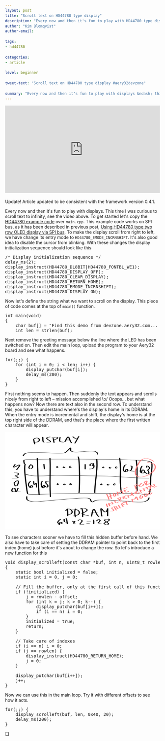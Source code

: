 ```yaml
---
layout: post
title: "Scroll text on HD44780 type display"
description: "Every now and then it's fun to play with HD44780 type displays."
author: "Kim Blomqvist"
author-email:

tags:
- hd44780

categories:
- article

level: beginner

tweet-text: "Scroll text on HD44780 type display #aery32devzone"

summary: "Every now and then it's fun to play with displays &ndash; this time scrolling text to infinity"
---
```


<div style="position:relative;padding-bottom: 56.25%;height:0;margin-bottom:20px;">
<iframe src="http://www.youtube.com/embed/54DsvyTVbbk?showinfo=0;wmode=transparent;theme=light;color=white;autohide=0" style="position:absolute;height:100%;width:100%;top:0;left:0;" frameborder="0"></iframe>
</div>

<span class="label label-info">Update!</span> Article updated to be consistent with the framework version 0.4.1.

Every now and then it's fun to play with displays. This time I was curious to scroll text to infinity, see the video above. To get started let's copy the [HD44780 example code](https://raw.github.com/aery32/aery32/master/examples/displays/hd44780.c) over <code>main.cpp</code>. This example code works on SPI bus, as it has been described in previous post, [Using HD44780 type two row OLED display via SPI bus](http://devzone.aery32.com/2012/05/27/using-hd44780-type-two-row-oled-display-via-spi-bus/). To make the display scroll from right to left, we have change its entry mode to <code>HD44780_EMODE_INCRNSHIFT</code>. It's also good idea to disable the cursor from blinking. With these changes the display initialization sequence should look like this

<pre class="prettyprint lang-c">
/* Display initialization sequence */
delay_ms(2);
display_instruct(HD44780_DL8BIT|HD44780_FONTBL_WE1);
display_instruct(HD44780_DISPLAY_OFF);
display_instruct(HD44780_CLEAR_DISPLAY);
display_instruct(HD44780_RETURN_HOME);
display_instruct(HD44780_EMODE_INCRNSHIFT);
display_instruct(HD44780_DISPLAY_ON);
</pre>

Now let's define the string what we want to scroll on the display. This piece of code comes at the top of <code>main()</code> function.

<pre class="prettyprint lang-c">
int main(void)
{
	char buf[] = "Find this demo from devzone.aery32.com... ";
	int len = strlen(buf);
</pre>

Next remove the greeting message below the line where the LED has been switched on. Then edit the main loop, upload the program to your Aery32 board and see what happens.

<pre class="prettyprint lang-c">
for(;;) {
	for (int i = 0; i &lt; len; i++) {
		display_putchar(buf[i]);
		delay_ms(200);		
	}
}
</pre>

First nothing seems to happen. Then suddenly the text appears and scrolls nicely from right to left &ndash; mission accomplished \o/ Ooops... but what happens now? Now there are text also in the second row. To understand this, you have to understand where's the display's home in its DDRAM. When the entry mode is incremental and shift, the display's home is at the top right side of the DDRAM, and that's the place where the first written character will appear.

![NHD‐0220 DDRAM table](/images/nhd-0220_ddram.png "NHD‐0220 DDRAM table")

To see characters sooner we have to fill this hidden buffer before hand. We also have to take care of setting the DDRAM pointer to point back to the first index (home) just before it's about to change the row. So let's introduce a new function for this

<pre class="prettyprint lang-c">
void display_scrolleft(const char *buf, int n, uint8_t rowlen, uint8_t offset)
{
	static bool initialized = false;
	static int i = 0, j = 0;

	// Fill the buffer, only at the first call of this function
	if (!initialized) {
		j = rowlen - offset;
		for (int k = j; k &gt; 0; k--) {
			display_putchar(buf[i++]);
			if (i == n) i = 0;
		}
		initialized = true;
		return;
	}

	// Take care of indexes
	if (i == n) i = 0;
	if (j == rowlen) {
		display_instruct(HD44780_RETURN_HOME);
		j = 0;
	}

	display_putchar(buf[i++]);
	j++;
}
</pre>

Now we can use this in the main loop. Try it with different offsets to see how it acts.

<pre class="prettyprint lang-c">
for(;;) {
	display_scrolleft(buf, len, 0x40, 20);
	delay_ms(200);
}
</pre>

&#10065;